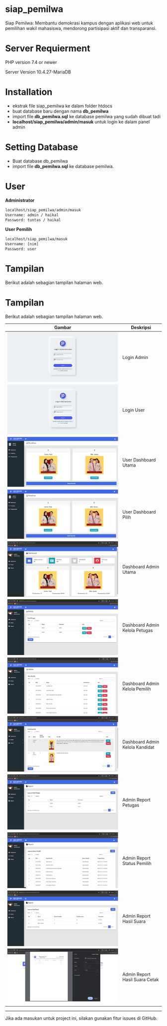 # siap_pemilwa

Siap Pemilwa: Membantu demokrasi kampus dengan aplikasi web untuk pemilihan wakil mahasiswa, mendorong partisipasi aktif dan transparansi.

# Server Requierment

PHP version 7.4 or newer

Server Version 10.4.27-MariaDB

# Installation

- ekstrak file siap_pemilwa ke dalam folder htdocs
- buat database baru dengan nama **db_pemilwa**
- import file **db_pemilwa.sql** ke database pemilwa yang sudah dibuat tadi
- **localhost/siap_pemilwa/admin/masuk** untuk login ke dalam panel admin

# Setting Database

- Buat database db_pemilwa
- import file **db_pemilwa.sql** ke database pemilwa.

# User

**Administrator**

```
localhost/siap_pemilwa/admin/masuk
Username: admin / haikal
Password: tuntas / haikal
```

**User Pemilih**

```
localhost/siap_pemilwa/masuk
Username: [nim]
Password: user
```

# Tampilan
Berikut adalah sebagian tampilan halaman web.

# Tampilan
Berikut adalah sebagian tampilan halaman web.

| Gambar                                     | Deskripsi                         |
| ------------------------------------------ | --------------------------------- |
| ![Login Admin](https://github.com/e-haikal/siap-pemilwa/raw/main/gambar/screenshot/login-admin.png)        | Login Admin                       |
| ![Login User](https://github.com/e-haikal/siap-pemilwa/raw/main/gambar/screenshot/login-user.png)          | Login User                        |
| ![User Dashboard Utama](https://github.com/e-haikal/siap-pemilwa/raw/main/gambar/screenshot/user-dashboard-utama.png) | User Dashboard Utama       |
| ![User Dashboard Pilih](https://github.com/e-haikal/siap-pemilwa/raw/main/gambar/screenshot/user-dashboard-pilih.png) | User Dashboard Pilih       |
| ![Dashboard Admin Utama](https://github.com/e-haikal/siap-pemilwa/raw/main/gambar/screenshot/dashboard-admin-utama.png) | Dashboard Admin Utama   |
| ![Dashboard Admin Kelola Petugas](https://github.com/e-haikal/siap-pemilwa/raw/main/gambar/screenshot/dashboard-admin-kelola_petugas.png) | Dashboard Admin Kelola Petugas |
| ![Dashboard Admin Kelola Pemilih](https://github.com/e-haikal/siap-pemilwa/raw/main/gambar/screenshot/dashboard-admin-kelola_pemilih.png) | Dashboard Admin Kelola Pemilih |
| ![Dashboard Admin Kelola Kandidat](https://github.com/e-haikal/siap-pemilwa/raw/main/gambar/screenshot/dashboard-admin-kelola_kandidat.png) | Dashboard Admin Kelola Kandidat |
| ![Admin Report Petugas](https://github.com/e-haikal/siap-pemilwa/raw/main/gambar/screenshot/admin-report-petugas.png) | Admin Report Petugas       |
| ![Admin Report Status Pemilih](https://github.com/e-haikal/siap-pemilwa/raw/main/gambar/screenshot/admin-report-status_pemilih.png) | Admin Report Status Pemilih |
| ![Admin Report Hasil Suara](https://github.com/e-haikal/siap-pemilwa/raw/main/gambar/screenshot/admin-report-hasil_suara.png) | Admin Report Hasil Suara   |
| ![Admin Report Hasil Suara Cetak](https://github.com/e-haikal/siap-pemilwa/raw/main/gambar/screenshot/admin-report-hasil_suara-cetak.png) | Admin Report Hasil Suara Cetak |

---

Jika ada masukan untuk project ini, silakan gunakan fitur issues di GitHub.
